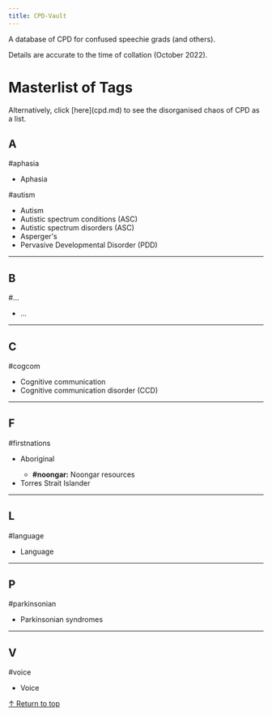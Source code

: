 ```yaml
---
title: CPD-Vault
---
```


<p>A database of CPD for confused speechie grads (and others).</p>
<p>Details are accurate to the time of collation (October 2022).</p>

<h1>Masterlist of Tags</h1>
<p>Alternatively, click [here](cpd.md) to see the disorganised chaos of CPD as a list.</p>

<!-- "A" -->
<h2>A</h2>

<!-- Aphasia -->
<p class="tag">#aphasia</p>
<ul type="disc">
<li>Aphasia</li>
</ul>

<!-- Aphasia -->
<p class="tag">#autism</p>
<ul type="disc">
<li>Autism</li>
<li>Autistic spectrum conditions (ASC)</li>
<li>Autistic spectrum disorders (ASC)</li>
<li>Asperger's</li>
<li>Pervasive Developmental Disorder (PDD)</li>
</ul>



<!-- "B" -->
<hr>
<h2>B</h2>

<!-- ... -->
<p class="tag">#...</p>
<ul type="disc">
<li>...</li>
</ul>



<!-- "C" -->
<hr>
<h2>C</h2>

<!-- ... -->
<p class="tag">#cogcom</p>
<ul type="disc">
<li>Cognitive communication</li>
<li>Cognitive communication disorder (CCD)</li>
</ul>



<hr> <!-- "F" -->
<h2>F</h2>

<!-- First Nations -->
<p class="tag">#firstnations</p>
<ul type="disc">
<li>Aboriginal</li>
<ul type="circle">
<li><b>#noongar:</b> Noongar resources</li>
</ul>
<li>Torres Strait Islander</li>
</ul>



<!-- "L" -->
<hr>
<h2>L</h2>

<!-- Language -->
<p class="tag">#language</p>
<ul type="disc">
<li>Language</li>
</ul>



<hr> <!-- "P" -->
<h2>P</h2>

<!-- Parkinsonian -->
<p class="tag">#parkinsonian</p>
<ul type="disc">
<li>Parkinsonian syndromes</li>
</ul>



<hr> <!-- "V" -->
<h2>V</h2>

<!-- Voice -->
<p class="tag">#voice</p>
<ul type="disc">
<li>Voice</li>
</ul>

<p><a href="#top">&#8593; Return to top</a></p>